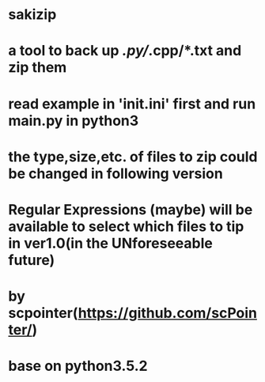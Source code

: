 # sakizip
# a tool to back up *.py/*.cpp/*.txt and zip them
# read example in 'init.ini' first and run main.py in python3
# the type,size,etc. of files to zip could be changed in following version
# Regular Expressions (maybe) will be available to select which files to tip in ver1.0(in the UNforeseeable future)
# by scpointer(https://github.com/scPointer/)
# base on python3.5.2
